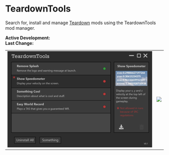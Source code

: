 # TeardownTools
Search for, install and manage [Teardown](https://teardowngame.com/) mods using the TeardownTools mod manager.

**Active Development:** <br>
**Last Change:** <br>

| | |
| :---: | :---: |
| ![](/Screenshots/1-Main_Window.png) | ![](/Screenshots/.png) |
